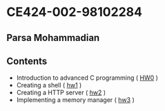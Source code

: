 # CE424-002-98102284
## Parsa Mohammadian

## Contents
- Introduction to advanced C programming ( [HW0](./HW0/) )
- Creating a shell ( [hw1](./hw1/) )
- Creating a HTTP server ( [hw2](./hw2/) )
- Implementing a memory manager ( [hw3](./hw3/) )